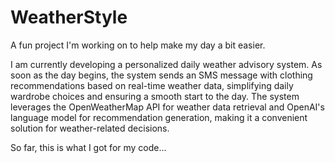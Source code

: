 # WeatherStyle
A fun project I'm working on to help make my day a bit easier.

I am currently developing a personalized daily weather advisory system. As soon as the day begins, the system sends an SMS message with clothing recommendations based on real-time weather data, simplifying daily wardrobe choices and ensuring a smooth start to the day. The system leverages the OpenWeatherMap API for weather data retrieval and OpenAI's language model for recommendation generation, making it a convenient solution for weather-related decisions.

So far, this is what I got for my code...
